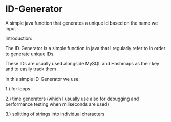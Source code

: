 # ID-Generator
A simple java function that generates a unique Id based on the name we input

Introduction:

The ID-Generator is a simple function in java that I regularly refer to in order to generate unique IDs. 

These IDs are usually used alongside MySQL and Hashmaps as their key and to easily track them

In this simple ID-Generator we use:

1.) for loops

2.) time generators (which I usually use also for debugging and performance testing when miliseconds are used)

3.) splitting of strings into individual characters
